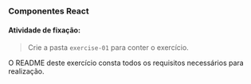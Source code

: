 ### Componentes React

####  Atividade de fixação:
> Crie a pasta `exercise-01` para conter o exercício.

O README deste exercício consta todos os requisitos necessários para realização.

